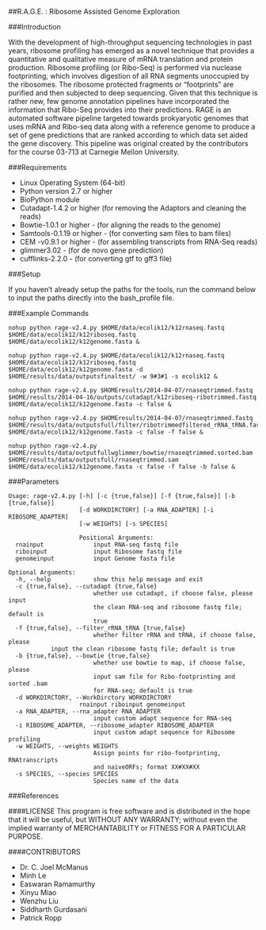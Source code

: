 ##R.A.G.E. : Ribosome Assisted Genome Exploration

###Introduction

With the development of high-throughput sequencing technologies in past years, ribosome profiling has emerged as a novel technique that provides a quantitative and qualitative measure of mRNA translation and protein production. Ribosome profiling (or Ribo-Seq) is performed via nuclease footprinting, which involves digestion of all RNA segments unoccupied by the ribosomes. The ribosome protected fragments or “footprints” are purified and then subjected to deep sequencing. Given that this technique is rather new, few genome annotation pipelines have incorporated the information that Ribo-Seq provides into their predictions. RAGE is an automated software pipeline targeted towards prokyaryotic genomes that uses mRNA and Ribo-seq data along with a reference genome to produce a set of gene predictions that are ranked according to which data set aided the gene discovery. This pipeline was original created by the contributors for the course 03-713 at Carnegie Mellon University.

###Requirements

* Linux Operating System (64-bit)
* Python version 2.7 or higher
* BioPython module
* Cutadapt-1.4.2 or higher (for removing the Adaptors and cleaning the reads)
* Bowtie-1.0.1 or higher - (for aligning the reads to the genome)
* Samtools-0.1.19 or higher - (for converting sam files to bam files)
* CEM -v0.9.1 or higher - (for assembling transcripts from RNA-Seq reads)
* glimmer3.02 - (for de novo gene prediction)
* cufflinks-2.2.0 - (for converting gtf to gff3 file)

###Setup

If you haven’t already setup the paths for the tools, run the command below to input the paths directly into the bash_profile file.

###Example Commands
```
nohup python rage-v2.4.py $HOME/data/ecolik12/k12rnaseq.fastq $HOME/data/ecolik12/k12riboseq.fastq $HOME/data/ecolik12/k12genome.fasta &
```
```
nohup python rage-v2.4.py $HOME/data/ecolik12/k12rnaseq.fastq $HOME/data/ecolik12/k12riboseq.fastq $HOME/data/ecolik12/k12genome.fasta -d $HOME/results/data/outputsfinaltest/ -w 9#3#1 -s ecolik12 &
```

```
nohup python rage-v2.4.py $HOMEresults/2014-04-07/rnaseqtrimmed.fastq $HOME/results/2014-04-16/outputs/cutadapt/k12riboseq-ribotrimmed.fastq $HOME/data/ecolik12/k12genome.fasta -c false &
```
```
nohup python rage-v2.4.py $HOMEresults/2014-04-07/rnaseqtrimmed.fastq $HOME/results/data/outputsfull/filter/ribotrimmedfiltered_rRNA_tRNA.fastq $HOME/data/ecolik12/k12genome.fasta -c false -f false &
```
```
nohup python rage-v2.4.py $HOME/results/data/outputfullwglimmer/bowtie/rnaseqtrimmed.sorted.bam $HOME/results/data/outputsfull/rnaseqtrimmed.sam $HOME/data/ecolik12/k12genome.fasta -c false -f false -b false &
```
###Parameters
```
Usage: rage-v2.4.py [-h] [-c {true,false}] [-f {true,false}] [-b {true,false}]
                    [-d WORKDIRCTORY] [-a RNA_ADAPTER] [-i RIBOSOME_ADAPTER]
                    [-w WEIGHTS] [-s SPECIES]
                 
                    Positional Arguments:
  rnainput              input RNA-seq fastq file
  riboinput             input Ribosome fastq file
  genomeinput           input Genome fasta file

Optional Arguments:
  -h, --help            show this help message and exit
  -c {true,false}, --cutadapt {true,false}
                        whether use cutadapt, if choose false, please input
                        the clean RNA-seq and ribosome fastq file; default is
                        true
  -f {true,false}, --filter_rRNA_tRNA {true,false}
                        whether filter rRNA and tRNA, if choose false, please
			input the clean ribosome fastq file; default is true
  -b {true,false}, --bowtie {true,false}
                        whether use bowtie to map, if choose false, please
                        input sam file for Ribo-footprinting and sorted .bam
                        for RNA-seq; default is true
  -d WORKDIRCTORY, --WorkDirctory WORKDIRCTORY
                    rnainput riboinput genomeinput
  -a RNA_ADAPTER, --rna_adapter RNA_ADAPTER
                        input custom adapt sequence for RNA-seq
  -i RIBOSOME_ADAPTER, --ribosome_adapter RIBOSOME_ADAPTER
                        input custom adapt sequence for Ribosome profiling
  -w WEIGHTS, --weights WEIGHTS
                        Assign points for ribo-footprinting, RNAtranscripts
                        and naiveORFs; format XX#XX#XX
  -s SPECIES, --species SPECIES
                        Species name of the data
```

###References

####LICENSE
This program is free software and is distributed in the hope that it will be useful, but WITHOUT ANY WARRANTY; without even the implied warranty of MERCHANTABILITY or FITNESS FOR A PARTICULAR PURPOSE.

####CONTRIBUTORS
* Dr. C. Joel McManus
* Minh Le
* Easwaran Ramamurthy
* Xinyu Miao
* Wenzhu Liu
* Siddharth Gurdasani
* Patrick Ropp
